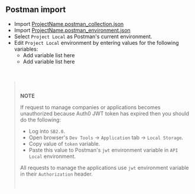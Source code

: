 ## Postman import
- Import [ProjectName.postman_collection.json](./ProjectName.postman_collection.json)
- Import [ProjectName.postman_environment.json](./ProjectName.postman_environment.json)
- Select `Project Local` as Postman's current environment.
- Edit `Project Local` environment by entering values for the following variables:
  - Add variable list here
  - Add variable list here
<br>


> <br>
>
> **NOTE**
>
> If request to manage companies or applications becomes unauthorized because Auth0 JWT token has expired then you should do the following:
> - Log into `SB2.0`.
> - Open browser's `Dev Tools` -> `Application` tab -> `Local Storage`.
> - Copy value of `token` variable.
> - Paste this value to Postman's `jwt` environment variable in `API Local` environment.
>
> All requests to manage the applications use `jwt` environment variable in their `Authorization` header.
>
> <br>
